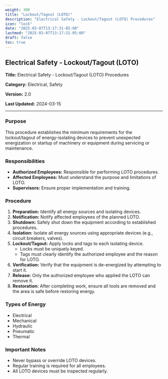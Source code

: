 ```yaml
---
weight: 300
title: "Lockout/Tagout (LOTO)"
description: "Electrical Safety - Lockout/Tagout (LOTO) Procedures"
icon: "lock"
date: "2025-03-07T13:17:31-05:00"
lastmod: "2025-03-07T13:17:31-05:00"
draft: false
toc: true
---
```

## **Electrical Safety - Lockout/Tagout (LOTO)**

**Title:** Electrical Safety - Lockout/Tagout (LOTO) Procedures

**Category:** Electrical, Safety

**Version:** 2.0

**Last Updated:** 2024-03-15

---

### Purpose

This procedure establishes the minimum requirements for the lockout/tagout of energy-isolating devices to prevent unexpected energization or startup of machinery or equipment during servicing or maintenance.

### Responsibilities

* **Authorized Employees:** Responsible for performing LOTO procedures.
* **Affected Employees:** Must understand the purpose and limitations of LOTO.
* **Supervisors:** Ensure proper implementation and training.

### Procedure

1.  **Preparation:** Identify all energy sources and isolating devices.
2.  **Notification:** Notify affected employees of the planned LOTO.
3.  **Shutdown:** Safely shut down the equipment according to established procedures.
4.  **Isolation:** Isolate all energy sources using appropriate devices (e.g., circuit breakers, valves).
5.  **Lockout/Tagout:** Apply locks and tags to each isolating device.
    * Locks must be uniquely keyed.
    * Tags must clearly identify the authorized employee and the reason for LOTO.
6.  **Verification:** Verify that the equipment is de-energized by attempting to start it.
7.  **Release:** Only the authorized employee who applied the LOTO can remove it.
8.  **Restoration:** After completing work, ensure all tools are removed and the area is safe before restoring energy.

### Types of Energy

* Electrical
* Mechanical
* Hydraulic
* Pneumatic
* Thermal

### Important Notes

* Never bypass or override LOTO devices.
* Regular training is required for all employees.
* All LOTO devices must be inspected regularly.

